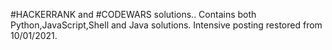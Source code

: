 #HACKERRANK and #CODEWARS solutions..
Contains both Python,JavaScript,Shell and Java solutions.
Intensive posting restored from 10/01/2021.




